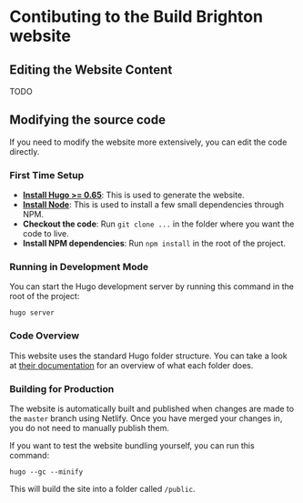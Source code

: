 # Contibuting to the Build Brighton website

## Editing the Website Content

TODO

## Modifying the source code

If you need to modify the website more extensively, you can edit the code directly.

### First Time Setup

* **[Install Hugo >= 0.65](https://gohugo.io/getting-started/installing/)**: This is used to generate the website.
* **[Install Node]()**: This is used to install a few small dependencies through NPM.
* **Checkout the code**: Run `git clone ...` in the folder where you want the code to live.
* **Install NPM dependencies**: Run `npm install` in the root of the project.

### Running in Development Mode

You can start the Hugo development server by running this command in the root of the project:

```
hugo server
```

### Code Overview

This website uses the standard Hugo folder structure. You can take a look at [their documentation](https://gohugo.io/getting-started/directory-structure/) for an overview of what each folder does.

### Building for Production

The website is automatically built and published when changes are made to the `master` branch using Netlify. Once you have merged your changes in, you do not need to manually publish them.

If you want to test the website bundling yourself, you can run this command:

```
hugo --gc --minify
```

This will build the site into a folder called `/public`.
